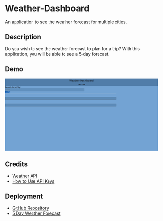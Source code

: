 # Weather-Dashboard
An application to see the weather forecast for multiple cities.

## Description
Do you wish to see the weather forecast to plan for a trip? With this application, you will be able to see a 5-day forecast.

## Demo
![Weather Forecast Demo](./assets/images/demo.png)

## Credits
- [Weather API](https://openweathermap.org/api)
- [How to Use API Keys](https://coding-boot-camp.github.io/full-stack/apis/how-to-use-api-keys)

## Deployment
- [GitHub Repository](https://github.com/Develepor-Dan/Weather-Dashboard)
- [5 Day Weather Forecast](https://develepor-dan.github.io/Weather-Dashboard/)
